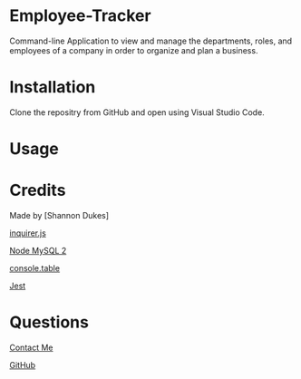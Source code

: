 # Employee-Tracker
Command-line Application to view and manage the departments, roles, and employees of a company in order to organize and plan a business.

# Installation

Clone the repositry from GitHub and open using Visual Studio Code.

# Usage 
<!-- [Demo Viedo](https://drive.google.com/file/d/1kR5lw5sJlITELfoM9XzxWWNWmD4t85m_/view?usp=sharing)

![alt text](./assets/images/ScreenShot.jpg) -->

# Credits

Made by [Shannon Dukes]

[inquirer.js](https://www.npmjs.com/package/inquirer)

[Node MySQL 2](https://www.npmjs.com/package/mysql2)

[console.table](https://www.npmjs.com/package/console.table)

[Jest](https://jestjs.io/)

# Questions

[Contact Me](mrs.knit.wit.dukes@gmail.com)

[GitHub](https://github.com/ShannonDukes)